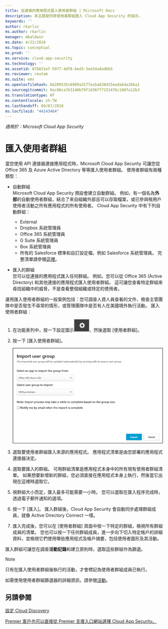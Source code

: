 ```yaml
---
title: 從連接的應用程式匯入使用者群組 | Microsoft Docs
description: 本主題提供將使用者群組匯入 Cloud App Security 的指示。
keywords: ''
author: rkarlin
ms.author: rkarlin
manager: mbaldwin
ms.date: 4/22/2018
ms.topic: conceptual
ms.prod: ''
ms.service: cloud-app-security
ms.technology: ''
ms.assetid: 87b831ef-5977-4df8-bed3-3ee54a8adbb5
ms.reviewer: reutam
ms.suite: ems
ms.openlocfilehash: bb209535c6969a3177ea5a638425eedabda1bba1
ms.sourcegitcommit: 0ac08ca7b3140b79f1d36ff7152476c188fa12b3
ms.translationtype: HT
ms.contentlocale: zh-TW
ms.lasthandoff: 09/07/2018
ms.locfileid: "44143464"
---
```

*適用於：Microsoft Cloud App Security*
   
# <a name="import-user-groups"></a>匯入使用者群組

當您使用 API 連接器連接應用程式時，Microsoft Cloud App Security 可讓您從 Office 365 及 Azure Active Directory 等等匯入使用者群組。
使用者群組有兩種類型： 
- 自動群組 </br>Microsoft Cloud App Security 預設會建立自動群組。 例如，有一個名為**外部**的自動使用者群組，結合了來自組織外部且可以存取檔案，或已參與租用戶使用者活動之所有應用程式的所有使用者。
 Cloud App Security 中有下列自動群組：
  - External
  - Dropbox 系統管理員
  - Office 365 系統管理員
  - G Suite 系統管理員
  - Box 系統管理員
  - 所有的 Salesforce 標準和自訂設定檔，例如 Salesforce 系統管理員。 完整清單請參閱[這裡](https://help.salesforce.com/articleView?id=standard_profiles.htm&language=en&type=0)。

- 匯入的群組</br>您可以從連接的應用程式匯入任何群組。 例如，您可以從 Office 365 (Active Directory) 和其他連接的應用程式匯入使用者群組。 這可讓您查看特定群組來尋找組織中的威脅，不是查看整個組織或特定的使用者。 

運用匯入使用者群組的一般案例包括：您可調查人資人員查看的文件、檢查主管團隊中是否發生不尋常的情形，或管理團隊中是否有人在美國境外執行活動。 匯入使用者群組：

1. 在功能表列中，按一下設定圖示![設定圖示](./media/settings-icon.png "設定圖示")，然後選取 [使用者群組]。
2. 按一下 [匯入使用者群組]。

   ![匯入使用者群組](./media/user-groups-add.png)

3. 選取要使用者群組匯入來源的應用程式。 應用程式清單是由您部署的應用程式連接器決定。
4. 選取要匯入的群組。 可用群組清單是應用程式本身中的所有現有使用者群組清單。 如果想要新增新的群組，您必須直接在應用程式本身上執行，然後當它出現在這裡時選取它。
5. 視群組大小而定，匯入最多可能需要一小時。 您可以選取在匯入程序完成時，透過電子郵件通知的選項。
6. 按一下 [匯入]。 匯入群組後，Cloud App Security 會自動同步處理群組成員，就像 Active Directory Connect 一樣。
7. 匯入完成後，您可以在 [使用者群組] 頁面中按一下特定的群組，檢視所有群組成員的清單。 您也可以按一下任何群組成員，進一步向下切入特定帳戶的詳細資料，並檢視它們使用哪些應用程式及帳戶摘要，包括使用者圖形及其活動。

匯入群組可讓您在調查**活動記錄**和建立原則時，選取這些群組作為篩選。 

> [!NOTE]
> 只有在匯入使用者群組後執行的活動，才會標記為使用者群組成員已執行。

如需使用使用者群組篩選器的詳細資訊，請參閱[活動](activity-filters.md)。


    
## <a name="see-also"></a>另請參閱  
[設定 Cloud Discovery](set-up-cloud-discovery.md)   

[Premier 客戶也可以直接從 Premier 支援入口網站選擇 Cloud App Security。](https://premier.microsoft.com/)  
  
  